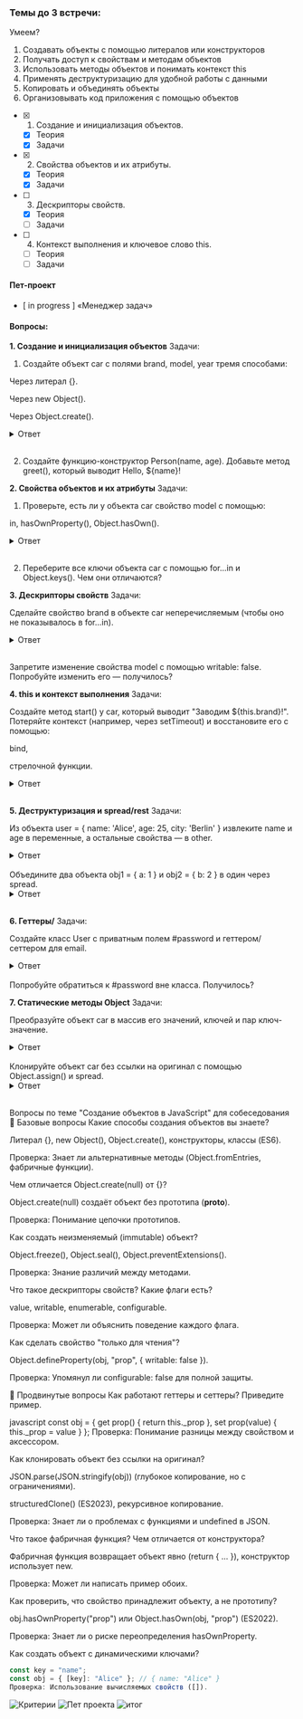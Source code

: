### Темы до 3 встречи:

Умеем?

1. Создавать объекты с помощью литералов или конструкторов
2. Получать доступ к свойствам и методам объектов
3. Использовать методы объектов и понимать контекст this
4. Применять деструктуризацию для удобной работы с данными
5. Копировать и объединять объекты
6. Организовывать код приложения с помощью объектов

- [x] 1. Создание и инициализация объектов.
  - [x] Теория
  - [x] Задачи
- [x] 2. Свойства объектов и их атрибуты.
  - [x] Теория
  - [x] Задачи
- [ ] 3. Дескрипторы свойств.
  - [x] Теория
  - [ ] Задачи
- [ ] 4. Контекст выполнения и ключевое слово this.
  - [ ] Теория
  - [ ] Задачи

#### Пет-проект

- [ in progress ] «Менеджер задач»

#### Вопросы:

**1. Создание и инициализация объектов**
Задачи:

1. Создайте объект car с полями brand, model, year тремя способами:

Через литерал {}.

Через new Object().

Через Object.create().

<details>
<summary>
Ответ
</summary>

```js
const car1 = { brand: "Toyota", model: "Camry", year: 2020 };
const car2 = new Object({ brand: "BMW", model: "X5", year: 2019 });
const car3 = Object.create(
  {},
  {
    brand: { value: "Tesla" },
    model: { value: "Model 3" },
    year: { value: 2021 },
  }
);
```

</details>
<br>

2. Создайте функцию-конструктор Person(name, age). Добавьте метод greet(), который выводит Hello, ${name}!

**2. Свойства объектов и их атрибуты**
Задачи:

1. Проверьте, есть ли у объекта car свойство model с помощью:

in, hasOwnProperty(), Object.hasOwn().

<details>
<summary>
Ответ
</summary>

```js
console.log("model" in car1); // true
console.log(car1.hasOwnProperty("model")); // true
console.log(Object.hasOwn(car1, "model")); // true
```

</details>
<br>

2. Переберите все ключи объекта car с помощью for...in и Object.keys(). Чем они отличаются?

**3. Дескрипторы свойств**
Задачи:

Сделайте свойство brand в объекте car неперечисляемым (чтобы оно не показывалось в for...in).

<details>
<summary>
Ответ
</summary>

```js
Object.defineProperty(car1, "brand", { enumerable: false });
```

</details>
<br>

Запретите изменение свойства model с помощью writable: false. Попробуйте изменить его — получилось?

**4. this и контекст выполнения**
Задачи:

Создайте метод start() у car, который выводит "Заводим ${this.brand}!". Потеряйте контекст (например, через setTimeout) и восстановите его с помощью:

bind,

стрелочной функции.

<details>
<summary>
Ответ
</summary>

```js
setTimeout(car1.start.bind(car1), 1000);
Напишите функцию showDetails(), которая выводит все свойства объекта через this. Вызовите ее с контекстом car через call и apply.
```

</details>
<br>

**5. Деструктуризация и spread/rest**
Задачи:

Из объекта user = { name: 'Alice', age: 25, city: 'Berlin' } извлеките name и age в переменные, а остальные свойства — в other.

<details>
<summary>
Ответ
</summary>

```js
const { name, age, ...other } = user;
```

</details>
<br>
Объедините два объекта obj1 = { a: 1 } и obj2 = { b: 2 } в один через spread.

<details>
<summary>
Ответ
</summary>

```js
const merged = { ...obj1, ...obj2 }; // { a: 1, b: 2 } сеттеры и приватные поля
```

</details>
<br>

**6. Геттеры/**
Задачи:

Создайте класс User с приватным полем #password и геттером/сеттером для email.

<details>
<summary>
Ответ
</summary>

```js
class User {
  #password = "123";
  constructor(email) {
    this.email = email;
  }
  get password() {
    return this.#password.replace(/./g, "\*");
  }
}
```

</details>
<br>
Попробуйте обратиться к #password вне класса. Получилось?

**7. Статические методы Object**
Задачи:

Преобразуйте объект car в массив его значений, ключей и пар ключ-значение.

<details>
<summary>
Ответ
</summary>

```js
console.log(Object.values(car1)); // ['Toyota', 'Camry', 2020]
```

</details>
<br>
Клонируйте объект car без ссылки на оригинал с помощью Object.assign() и spread.

<details>
<summary>
Ответ
</summary>

```js
const clone1 = Object.assign({}, car1);
const clone2 = { ...car1 };
```

</details>
<br>

Вопросы по теме "Создание объектов в JavaScript" для собеседования
🔹 Базовые вопросы
Какие способы создания объектов вы знаете?

Литерал {}, new Object(), Object.create(), конструкторы, классы (ES6).

Проверка: Знает ли альтернативные методы (Object.fromEntries, фабричные функции).

Чем отличается Object.create(null) от {}?

Object.create(null) создаёт объект без прототипа (**proto**).

Проверка: Понимание цепочки прототипов.

Как создать неизменяемый (immutable) объект?

Object.freeze(), Object.seal(), Object.preventExtensions().

Проверка: Знание различий между методами.

Что такое дескрипторы свойств? Какие флаги есть?

value, writable, enumerable, configurable.

Проверка: Может ли объяснить поведение каждого флага.

Как сделать свойство "только для чтения"?

Object.defineProperty(obj, "prop", { writable: false }).

Проверка: Упомянул ли configurable: false для полной защиты.

🔹 Продвинутые вопросы
Как работают геттеры и сеттеры? Приведите пример.

javascript
const obj = {
get prop() { return this.\_prop },
set prop(value) { this.\_prop = value }
};
Проверка: Понимание разницы между свойством и аксессором.

Как клонировать объект без ссылки на оригинал?

JSON.parse(JSON.stringify(obj)) (глубокое копирование, но с ограничениями).

structuredClone() (ES2023), рекурсивное копирование.

Проверка: Знает ли о проблемах с функциями и undefined в JSON.

Что такое фабричная функция? Чем отличается от конструктора?

Фабричная функция возвращает объект явно (return { ... }), конструктор использует new.

Проверка: Может ли написать пример обоих.

Как проверить, что свойство принадлежит объекту, а не прототипу?

obj.hasOwnProperty("prop") или Object.hasOwn(obj, "prop") (ES2022).

Проверка: Знает ли о риске переопределения hasOwnProperty.

Как создать объект с динамическими ключами?

```javascript
const key = "name";
const obj = { [key]: "Alice" }; // { name: "Alice" }
Проверка: Использование вычисляемых свойств ([]).
```

![Критерии](./screen_examples/1.png)
![Пет проекта](./screen_examples/pet-project.png)
![итог](./screen_examples/2.png)
